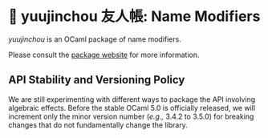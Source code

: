 # 👹 yuujinchou 友人帳: Name Modifiers

_yuujinchou_ is an OCaml package of name modifiers.

Please consult the [package website](https://redprl.org/yuujinchou/yuujinchou/) for more information.

## API Stability and Versioning Policy

We are still experimenting with different ways to package the API involving algebraic effects. Before the stable OCaml 5.0 is officially released, we will increment only the minor version number (_e.g.,_ 3.4.2 to 3.5.0) for breaking changes that do not fundamentally change the library.
